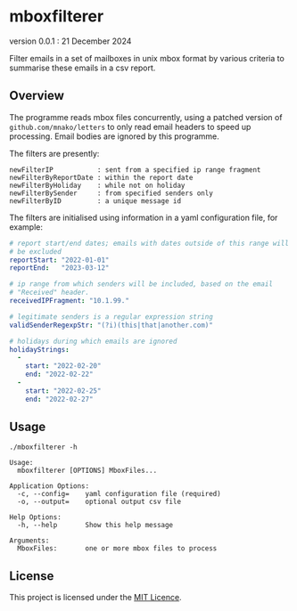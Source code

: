 # mboxfilterer

version 0.0.1 : 21 December 2024

Filter emails in a set of mailboxes in unix mbox format by various
criteria to summarise these emails in a csv report. 

## Overview

The programme reads mbox files concurrently, using a patched version of
`github.com/mnako/letters` to only read email headers to speed up
processing. Email bodies are ignored by this programme.

The filters are presently:

```
newFilterIP           : sent from a specified ip range fragment
newFilterByReportDate : within the report date
newFilterByHoliday    : while not on holiday
newFilterBySender     : from specified senders only
newFilterByID         : a unique message id
```

The filters are initialised using information in a yaml configuration
file, for example:

```yaml
# report start/end dates; emails with dates outside of this range will
# be excluded
reportStart: "2022-01-01"
reportEnd:   "2023-03-12"

# ip range from which senders will be included, based on the email
# "Received" header.
receivedIPFragment: "10.1.99."

# legitimate senders is a regular expression string
validSenderRegexpStr: "(?i)(this|that|another.com)"

# holidays during which emails are ignored
holidayStrings: 
  -
    start: "2022-02-20"
    end: "2022-02-22"
  -
    start: "2022-02-25"
    end: "2022-02-27"

```

## Usage

```
./mboxfilterer -h

Usage:
  mboxfilterer [OPTIONS] MboxFiles...

Application Options:
  -c, --config=    yaml configuration file (required)
  -o, --output=    optional output csv file

Help Options:
  -h, --help       Show this help message

Arguments:
  MboxFiles:       one or more mbox files to process

```

## License

This project is licensed under the [MIT Licence](LICENCE).
